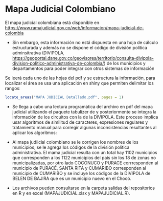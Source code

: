 Mapa Judicial Colombiano
================

El mapa judicial colombiana está disponible en
<https://www.ramajudicial.gov.co/web/informacion/mapa-judicial-de-colombia>

-   Sin embargo, esta información no está dispuesta en una hoja de
    cálculo estructurada y además no se dispone el código de división
    política adminsitrativa (DIVIPOLA,
    <https://geoportal.dane.gov.co/geovisores/territorio/consulta-divipola-division-politico-administrativa-de-colombia/>)
    de los municipios y departamentos para poder integrar con otros
    sistemas de información

Se leerá cada uno de las hojas del pdf y se estructura la información,
para localizar el área se usa una aplicación en shiny que permiten
delimitar los rangos:

``` r
locate_areas("MAPA JUDICIAL Detallado.pdf", pages = 1) 
```

-   Se llega a cabo una lectura programática del archivo en pdf del mapa
    judicial utilizando el paquete tabulizer de y posteriormente se
    integra la información de los circuitos con la de la DIVIPOLA. Este
    proceso implica usar algoritmos de similitud de caracteres,
    expresiones regulares y tratamiento manual para corregir algunas
    inconsistencias resultantes al aplicar los algoritmos:

-   Al mapa judiicial colombiano se le corrigen los nombres de los
    municipios, se le agrega los códigos de la división política
    administrativa. El mama judicial resulta con un total hay 1102
    municipios que corresponden a los 1122 municipios del país sin los
    18 de zonas no municipalizadas, por otro lado COCONUCO y PURACE
    corrresponden al municipio de PURACÉ, SANTA RITA y CUMARIBO
    corresponden al municipio de CUMARIBO y se incluye los códigos de la
    DIVIPOLA de BELEN DE BAJIRA que es un municipio nuevo en el Chocó.

-   Los archivos pueden consultarse en la carpeta salidas del
    repositorios en R y en excel (MAPAJUDICIAL.xlsx y MAPAJUDICIAL.R).
